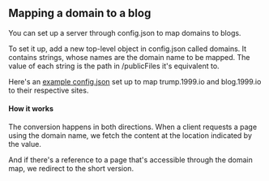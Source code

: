 ## Mapping a domain to a blog

You can set up a server through config.json to map domains to blogs.

To set it up, add a new top-level object in config.json called domains. It contains strings, whose names are the domain name to be mapped. The value of each string is the path in /publicFiles it's equivalent to.

Here's an <a href="https://gist.github.com/scripting/c6ea81a23ae1291d15be9e968bb178ae">example config.json</a> set up to map trump.1999.io and blog.1999.io to their respective sites. 

#### How it works

The conversion happens in both directions. When a client requests a page using the domain name, we fetch the content at the location indicated by the value. 

And if there's a reference to a page that's accessible through the domain map, we redirect to the short version. 

